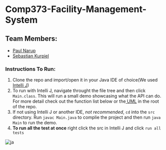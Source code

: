 # Comp373-Facility-Management-System
## Team Members:
- [Paul Narup](https://github.com/paulNarup "Paul Narup")
- [Sebastian Kurpiel](http://github.com/SebastianKurp "Sebastian Kurpiel")

### Instructions To Run:
1. Clone the repo and import/open it in your Java IDE of choice(We used[ Intelli J](https://www.jetbrains.com/idea/ " Intelli J"))
2. To run with Intelli J, navigate throught the file tree and then click `Main.class`. This will run a small demo showcasing what the API can do. For more detail check out the function list below or the[ UML](https://github.com/SebastianKurp/Comp373-Facility-Management-System/blob/master/UML1.PNG " UML") in the root of the repo.
3. If not using Intelli J or another IDE, *not recommended*, `cd` into the `src` directory. Run `javac Main.java` to complie the project and then run `java Main` to run the demo.
4. **To run all the test at once** right click the src in Intelli J and click `run all tests`

![ja](https://media.giphy.com/media/3oKIPnAiaMCws8nOsE/giphy.gif)
